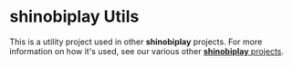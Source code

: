 # shinobiplay Utils
This is a utility project used in other **shinobiplay** projects. For more information on how it's used, see our various other [**shinobiplay** projects](https://github.com/ShinobiControls?query=play-).
